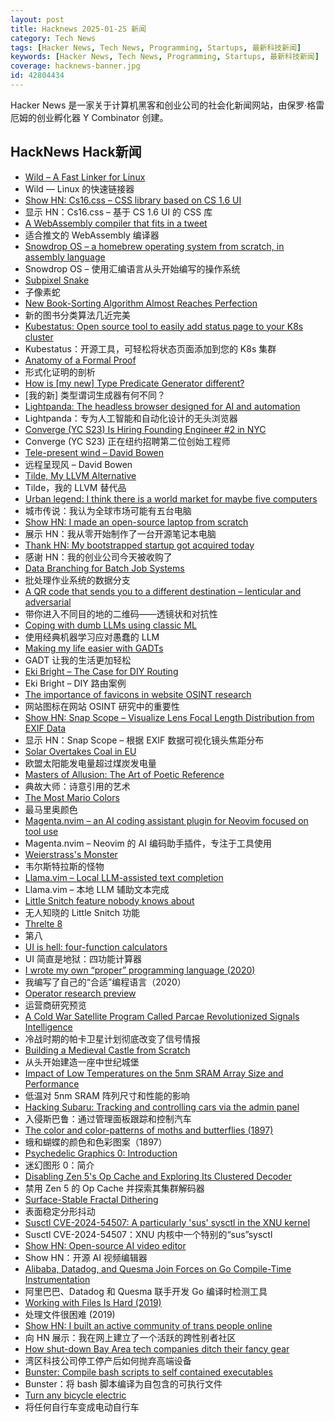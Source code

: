 ```yaml
---
layout: post
title: Hacknews 2025-01-25 新闻
category: Tech News
tags: [Hacker News, Tech News, Programming, Startups, 最新科技新闻]
keywords: [Hacker News, Tech News, Programming, Startups, 最新科技新闻]
coverage: hacknews-banner.jpg
id: 42804434
---
```


Hacker News 是一家关于计算机黑客和创业公司的社会化新闻网站，由保罗·格雷厄姆的创业孵化器 Y Combinator 创建。

## HackNews Hack新闻

- [Wild – A Fast Linker for Linux](https://github.com/davidlattimore/wild)
- Wild — Linux 的快速链接器
- [Show HN: Cs16.css – CSS library based on CS 1.6 UI](https://cs16.samke.me)
- 显示 HN：Cs16.css – 基于 CS 1.6 UI 的 CSS 库
- [A WebAssembly compiler that fits in a tweet](https://wasmgroundup.com/blog/wasm-compiler-in-a-tweet/)
- 适合推文的 WebAssembly 编译器
- [Snowdrop OS – a homebrew operating system from scratch, in assembly language](http://sebastianmihai.com/snowdrop/)
- Snowdrop OS – 使用汇编语言从头开始编写的操作系统
- [Subpixel Snake](https://www.youtube.com/watch?v=iDwganLjpW0)
- 子像素蛇
- [New Book-Sorting Algorithm Almost Reaches Perfection](https://www.quantamagazine.org/new-book-sorting-algorithm-almost-reaches-perfection-20250124/)
- 新的图书分类算法几近完美
- [Kubestatus: Open source tool to easily add status page to your K8s cluster](https://github.com/soub4i/kubestatus-operator)
- Kubestatus：开源工具，可轻松将状态页面添加到您的 K8s 集群
- [Anatomy of a Formal Proof](https://www.ams.org/journals/notices/202502/noti3114/noti3114.html)
- 形式化证明的剖析
- [How is [my new] Type Predicate Generator different?](https://github.com/peter-leonov/type-predicate-generator/blob/main/compare.md)
- [我的新] 类型谓词生成器有何不同？
- [Lightpanda: The headless browser designed for AI and automation](https://github.com/lightpanda-io/browser)
- Lightpanda：专为人工智能和自动化设计的无头浏览器
- [Converge (YC S23) Is Hiring Founding Engineer #2 in NYC](https://jobs.gem.com/converge/am9icG9zdDreA6I3WJ4ZJ1Yx_WHS5zKP)
- Converge (YC S23) 正在纽约招聘第二位创始工程师
- [Tele-present wind – David Bowen](https://www.dwbowen.com/telepresent-wind)
- 远程呈现风 – David Bowen
- [Tilde, My LLVM Alternative](https://yasserarg.com/tb)
- Tilde，我的 LLVM 替代品
- [Urban legend: I think there is a world market for maybe five computers](https://geekhistory.com/content/urban-legend-i-think-there-world-market-maybe-five-computers)
- 城市传说：我认为全球市场可能有五台电脑
- [Show HN: I made an open-source laptop from scratch](https://www.byran.ee/posts/creation/)
- 展示 HN：我从零开始制作了一台开源笔记本电脑
- [Thank HN: My bootstrapped startup got acquired today]()
- 感谢 HN：我的创业公司今天被收购了
- [Data Branching for Batch Job Systems](https://isaacjordan.me/blog/2025/01/data-branching-for-batch-job-systems)
- 批处理作业系统的数据分支
- [A QR code that sends you to a different destination – lenticular and adversarial](https://mstdn.social/@isziaui/113874436953157913)
- 带你进入不同目的地的二维码——透镜状和对抗性
- [Coping with dumb LLMs using classic ML](https://softwaredoug.com/blog/2025/01/21/llm-judge-decision-tree)
- 使用经典机器学习应对愚蠢的 LLM
- [Making my life easier with GADTs](https://acatalepsie.fr/posts/making-my-life-easier-with-gadts.html)
- GADT 让我的生活更加轻松
- [Eki Bright – The Case for DIY Routing](https://twocentstudios.com/2025/01/24/eki-bright-the-case-for-diy-routing/)
- Eki Bright – DIY 路由案例
- [The importance of favicons in website OSINT research](https://www.osintme.com/index.php/2025/01/20/the-importance-of-favicons-in-website-osint-research/)
- 网站图标在网站 OSINT 研究中的重要性
- [Show HN: Snap Scope – Visualize Lens Focal Length Distribution from EXIF Data](https://snap-scope.shj.rip/?lng=en)
- 显示 HN：Snap Scope – 根据 EXIF 数据可视化镜头焦距分布
- [Solar Overtakes Coal in EU](https://www.semafor.com/article/01/22/2025/solar-overtakes-coal-for-the-first-time-in-eu)
- 欧盟太阳能发电量超过煤炭发电量
- [Masters of Allusion: The Art of Poetic Reference](https://www.nytimes.com/2025/01/16/books/review/on-poetry-allusions-and-quotations.html)
- 典故大师：诗意引用的艺术
- [The Most Mario Colors](https://lmnt.me/blog/the-most-mario-colors.html)
- 最马里奥颜色
- [Magenta.nvim – an AI coding assistant plugin for Neovim focused on tool use](https://github.com/dlants/magenta.nvim)
- Magenta.nvim – Neovim 的 AI 编码助手插件，专注于工具使用
- [Weierstrass's Monster](https://www.quantamagazine.org/the-jagged-monstrous-function-that-broke-calculus-20250123/)
- 韦尔斯特拉斯的怪物
- [Llama.vim – Local LLM-assisted text completion](https://github.com/ggml-org/llama.vim)
- Llama.vim – 本地 LLM 辅助文本完成
- [Little Snitch feature nobody knows about](https://lapcatsoftware.com/articles/2025/1/6.html)
- 无人知晓的 Little Snitch 功能
- [Threlte 8](https://threlte.xyz/blog/threlte-8)
- 第八
- [UI is hell: four-function calculators](https://lcamtuf.substack.com/p/ui-is-hell-four-function-calculators)
- UI 简直是地狱：四功能计算器
- [I wrote my own “proper” programming language (2020)](https://mukulrathi.com/create-your-own-programming-language/intro-to-compiler/)
- 我编写了自己的“合适”编程语言（2020）
- [Operator research preview](https://openai.com/index/introducing-operator/)
- 运营商研究预览
- [A Cold War Satellite Program Called Parcae Revolutionized Signals Intelligence](https://spectrum.ieee.org/reconnaissance-satellite)
- 冷战时期的帕卡卫星计划彻底改变了信号情报
- [Building a Medieval Castle from Scratch](https://www.guedelon.fr/en/)
- 从头开始建造一座中世纪城堡
- [Impact of Low Temperatures on the 5nm SRAM Array Size and Performance](https://semiengineering.com/impact-of-extremely-low-temperatures-on-the-5nm-sram-array-size-and-performance/)
- 低温对 5nm SRAM 阵列尺寸和性能的影响
- [Hacking Subaru: Tracking and controlling cars via the admin panel](https://samcurry.net/hacking-subaru)
- 入侵斯巴鲁：通过管理面板跟踪和控制汽车
- [The color and color-patterns of moths and butterflies (1897)](https://publicdomainreview.org/collection/mayer-color-patterns/)
- 蛾和蝴蝶的颜色和色彩图案（1897）
- [Psychedelic Graphics 0: Introduction](https://benpence.com/blog/post/psychedelic-graphics-0)
- 迷幻图形 0：简介
- [Disabling Zen 5's Op Cache and Exploring Its Clustered Decoder](https://chipsandcheese.com/p/disabling-zen-5s-op-cache-and-exploring)
- 禁用 Zen 5 的 Op Cache 并探索其集群解码器
- [Surface-Stable Fractal Dithering](https://github.com/runevision/Dither3D)
- 表面稳定分形抖动
- [Susctl CVE-2024-54507: A particularly 'sus' sysctl in the XNU kernel](https://jprx.io/cve-2024-54507/)
- Susctl CVE-2024-54507：XNU 内核中一个特别的“sus”sysctl
- [Show HN: Open-source AI video editor](https://github.com/fal-ai-community/video-starter-kit)
- Show HN：开源 AI 视频编辑器
- [Alibaba, Datadog, and Quesma Join Forces on Go Compile-Time Instrumentation](https://opentelemetry.io/blog/2025/go-compile-time-instrumentation/)
- 阿里巴巴、Datadog 和 Quesma 联手开发 Go 编译时检测工具
- [Working with Files Is Hard (2019)](https://danluu.com/deconstruct-files/)
- 处理文件很困难 (2019)
- [Show HN: I built an active community of trans people online](https://t4t.social/)
- 向 HN 展示：我在网上建立了一个活跃的跨性别者社区
- [How shut-down Bay Area tech companies ditch their fancy gear](https://www.sfgate.com/tech/article/silicon-valley-disposition-auction-company-20039023.php)
- 湾区科技公司停工停产后如何抛弃高端设备
- [Bunster: Compile bash scripts to self contained executables](https://github.com/yassinebenaid/bunster)
- Bunster：将 bash 脚本编译为自包含的可执行文件
- [Turn any bicycle electric](https://dhruvvidyut.co.in/)
- 将任何自行车变成电动自行车


